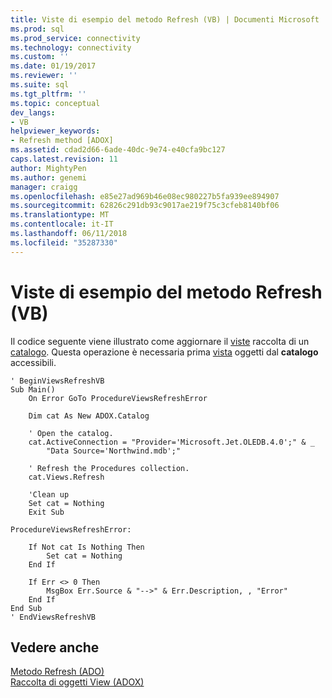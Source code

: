 ```yaml
---
title: Viste di esempio del metodo Refresh (VB) | Documenti Microsoft
ms.prod: sql
ms.prod_service: connectivity
ms.technology: connectivity
ms.custom: ''
ms.date: 01/19/2017
ms.reviewer: ''
ms.suite: sql
ms.tgt_pltfrm: ''
ms.topic: conceptual
dev_langs:
- VB
helpviewer_keywords:
- Refresh method [ADOX]
ms.assetid: cdad2d66-6ade-40dc-9e74-e40cfa9bc127
caps.latest.revision: 11
author: MightyPen
ms.author: genemi
manager: craigg
ms.openlocfilehash: e85e27ad969b46e08ec980227b5fa939ee894907
ms.sourcegitcommit: 62826c291db93c9017ae219f75c3cfeb8140bf06
ms.translationtype: MT
ms.contentlocale: it-IT
ms.lasthandoff: 06/11/2018
ms.locfileid: "35287330"
---
```

# <a name="views-refresh-method-example-vb"></a>Viste di esempio del metodo Refresh (VB)
Il codice seguente viene illustrato come aggiornare il [viste](../../../ado/reference/adox-api/views-collection-adox.md) raccolta di un [catalogo](../../../ado/reference/adox-api/catalog-object-adox.md). Questa operazione è necessaria prima [vista](../../../ado/reference/adox-api/view-object-adox.md) oggetti dal **catalogo** accessibili.  
  
```  
' BeginViewsRefreshVB  
Sub Main()  
    On Error GoTo ProcedureViewsRefreshError  
  
    Dim cat As New ADOX.Catalog  
  
    ' Open the catalog.  
    cat.ActiveConnection = "Provider='Microsoft.Jet.OLEDB.4.0';" & _  
        "Data Source='Northwind.mdb';"  
  
    ' Refresh the Procedures collection.  
    cat.Views.Refresh  
  
    'Clean up  
    Set cat = Nothing  
    Exit Sub  
  
ProcedureViewsRefreshError:  
  
    If Not cat Is Nothing Then  
        Set cat = Nothing  
    End If  
  
    If Err <> 0 Then  
        MsgBox Err.Source & "-->" & Err.Description, , "Error"  
    End If  
End Sub  
' EndViewsRefreshVB  
```  
  
## <a name="see-also"></a>Vedere anche  
 [Metodo Refresh (ADO)](../../../ado/reference/ado-api/refresh-method-ado.md)   
 [Raccolta di oggetti View (ADOX)](../../../ado/reference/adox-api/views-collection-adox.md)
